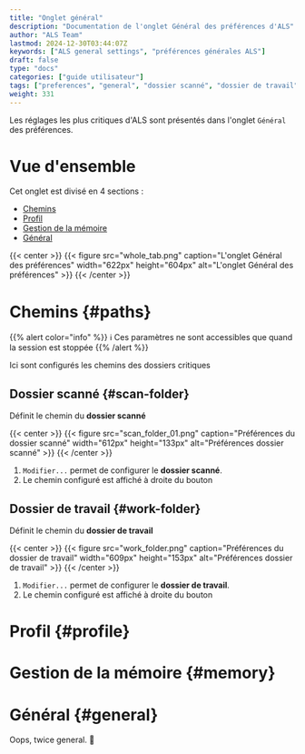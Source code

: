 ```yaml
---
title: "Onglet général"
description: "Documentation de l'onglet Général des préférences d'ALS"
author: "ALS Team"
lastmod: 2024-12-30T03:44:07Z
keywords: ["ALS general settings", "préférences générales ALS"]
draft: false
type: "docs"
categories: ["guide utilisateur"] 
tags: ["preferences", "general", "dossier scanné", "dossier de travail" ]
weight: 331
---
```


Les réglages les plus critiques d'ALS sont présentés dans l'onglet `Général` des préférences.

<div class="row">
<div class="col-md-4">

# Vue d'ensemble

Cet onglet est divisé en 4 sections :
- [Chemins](#paths)
- [Profil](#profile)
- [Gestion de la mémoire](#memory)
- [Général](#general)


</div>
<div class="col-md-8 d-flex align-items-center justify-content-center">
{{< center >}}
{{< figure src="whole_tab.png"
caption="L'onglet Général des préférences"
width="622px"
height="604px"
alt="L'onglet Général des préférences" >}}
{{< /center >}}

</div>
</div>

# Chemins {#paths}

{{% alert color="info" %}}
ℹ️ Ces paramètres ne sont accessibles que quand la session est stoppée
{{% /alert %}}

Ici sont configurés les chemins des dossiers critiques

## Dossier scanné {#scan-folder}

Définit le chemin du **dossier scanné**

{{< center >}}
{{< figure src="scan_folder_01.png"
caption="Préférences du dossier scanné"
width="612px"
height="133px"
alt="Préférences dossier scanné" >}}
{{< /center >}}

1. `Modifier...` permet de configurer le **dossier scanné**.
2. Le chemin configuré est affiché à droite du bouton

## Dossier de travail {#work-folder}

Définit le chemin du **dossier de travail**

{{< center >}}
{{< figure src="work_folder.png"
caption="Préférences du dossier de travail"
width="609px"
height="153px"
alt="Préférences dossier de travail" >}}
{{< /center >}}

1. `Modifier...` permet de configurer le **dossier de travail**.
2. Le chemin configuré est affiché à droite du bouton

# Profil {#profile}

# Gestion de la mémoire {#memory}

# Général {#general}

Oops, twice general. 🫡